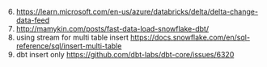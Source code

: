 6. https://learn.microsoft.com/en-us/azure/databricks/delta/delta-change-data-feed
7. http://mamykin.com/posts/fast-data-load-snowflake-dbt/
8. using stream for multi table insert https://docs.snowflake.com/en/sql-reference/sql/insert-multi-table
9. dbt insert only https://github.com/dbt-labs/dbt-core/issues/6320
